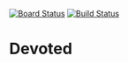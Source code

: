 [![Board Status](https://dev.azure.com/HCA-MCOE/20a89083-7608-45fd-a30d-eb12a3289642/fb0e190b-144a-4494-bf2e-749c04679d88/_apis/work/boardbadge/96830337-b973-4b31-ae71-2d966c591195?columnOptions=1)](https://dev.azure.com/HCA-MCOE/20a89083-7608-45fd-a30d-eb12a3289642/_boards/board/t/fb0e190b-144a-4494-bf2e-749c04679d88/Microsoft.RequirementCategory/)
[![Build Status](https://dev.azure.com/HCA-MCOE/jdu9706-test/_apis/build/status/BandoKal.Devoted?branchName=master)](https://dev.azure.com/HCA-MCOE/jdu9706-test/_build/latest?definitionId=8&branchName=master)
# Devoted
